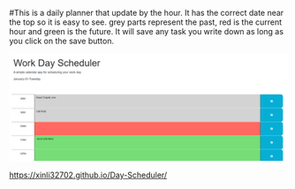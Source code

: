 #This is a daily planner that update by the hour.
It has the correct date near the top so it is easy to see.
 grey parts represent the past, red is the current hour and green is the future. It will save any task you write down as long as you click on the save button.

 ![Screenshot](photos/Screenshot.png)

 https://xinli32702.github.io/Day-Scheduler/
 